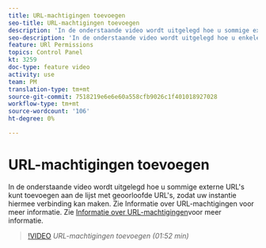 ```yaml
---
title: URL-machtigingen toevoegen
seo-title: URL-machtigingen toevoegen
description: 'In de onderstaande video wordt uitgelegd hoe u sommige externe URL''s kunt toevoegen aan de lijst met geoorloofde URL''s, zodat uw instantie hiermee verbinding kan maken.  '
seo-description: 'In de onderstaande video wordt uitgelegd hoe u enkele externe URL''s kunt toevoegen aan de lijst met geoorloofde URL''s, zodat uw instantie hiermee verbinding kan maken. '
feature: URl Permissions
topics: Control Panel
kt: 3259
doc-type: feature video
activity: use
team: PM
translation-type: tm+mt
source-git-commit: 7518219e6e6e60a558cfb9026c1f401018927028
workflow-type: tm+mt
source-wordcount: '106'
ht-degree: 0%

---
```



# URL-machtigingen toevoegen

In de onderstaande video wordt uitgelegd hoe u sommige externe URL&#39;s kunt toevoegen aan de lijst met geoorloofde URL&#39;s, zodat uw instantie hiermee verbinding kan maken.  Zie Informatie over URL-machtigingen voor meer informatie. Zie [Informatie over URL-machtigingen](https://helpx.adobe.com/campaign/kb/control-panel-instance-settings.html)voor meer informatie.

>[!VIDEO](https://video.tv.adobe.com/v/28149?quality=12)
*URL-machtigingen toevoegen (01:52 min)*
